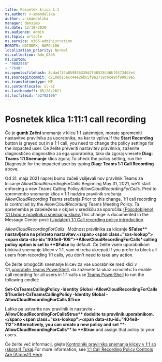 ```yaml
---
title: Posnetek klica 1:1
ms.author: v-smandalika
author: v-smandalika
manager: dansimp
ms.date: 12/18/2020
ms.audience: Admin
ms.topic: article
ms.service: o365-administration
ROBOTS: NOINDEX, NOFOLLOW
localization_priority: Normal
ms.collection: Adm_O365
ms.custom:
- "9002530"
- "7648"
ms.openlocfilehash: 8cdadf34a059856338d7f40528446b70373465e4
ms.sourcegitcommit: d2108b13acc44e26b65f9a2739cbce9bf98959a5
ms.translationtype: MT
ms.contentlocale: sl-SI
ms.lasthandoff: 05/28/2021
ms.locfileid: "52702106"
---
```

# <a name="11-call-recording"></a><span data-ttu-id="404e8-102">Posnetek klica 1:1</span><span class="sxs-lookup"><span data-stu-id="404e8-102">1:1 call recording</span></span>

<span data-ttu-id="404e8-103">Če je **gumb Začni** snemanje v klicu 1:1 zatemnjen, morate spremeniti nastavitve pravilnika za uporabnika, na kar to vpliva.</span><span class="sxs-lookup"><span data-stu-id="404e8-103">If the **Start Recording** button is grayed out in a 1:1 call, you need to change the policy settings for the impacted user.</span></span> <span data-ttu-id="404e8-104">Če želite preveriti nastavitev pravilnika, zaženite diagnostično diagnostiko za ega uporabnika, tako da zgoraj vnesete **Diag: Teams 1:1 Snemanje** klica zgoraj.</span><span class="sxs-lookup"><span data-stu-id="404e8-104">To check the policy setting, run the Diagnostic for the impacted user by typing **Diag: Teams 1:1 Call Recording** above.</span></span>     

<span data-ttu-id="404e8-105">Od 31. maja 2021 naprej bomo začeli vsiljevali nov pravilnik Teams za klicanje *AllowCloudRecordingForCalls.*</span><span class="sxs-lookup"><span data-stu-id="404e8-105">Beginning May 31, 2021, we'll start enforcing a new Teams Calling Policy *AllowCloudRecordingForCalls*.</span></span> <span data-ttu-id="404e8-106">Pred to spremembo snemanje klica v 1:1 nadzira pravilnik srečanja *AllowCloudRecording* Teams srečanja.</span><span class="sxs-lookup"><span data-stu-id="404e8-106">Prior to this change, 1:1 call recording is controlled by the *AllowCloudRecording* Teams Meeting Policy.</span></span> <span data-ttu-id="404e8-107">Ta sprememba je zabeležena v objavi v središču za sporočila: [(Posodobljeno) 1:1 Uvod v pravilnik o snemanju klicev.](https://portal.microsoft.com/Adminportal/Home?ref=MessageCenter/:/messages/MC238796)</span><span class="sxs-lookup"><span data-stu-id="404e8-107">This change is documented in the Message Center post: [(Updated) 1:1 Call recording policy introduction](https://portal.microsoft.com/Adminportal/Home?ref=MessageCenter/:/messages/MC238796).</span></span>  

<span data-ttu-id="404e8-108">*AllowCloudRecordingForCalls*   Možnost pravilnika za klicanje **$False** nastavljena na privzeto nastavitev.</span><span class="sxs-lookup"><span data-stu-id="404e8-108">*AllowCloudRecordingForCalls* calling policy option is set to **$False** by default.</span></span> <span data-ttu-id="404e8-109">Če želite vsem uporabnikom blokirati snemanje klicev v 1:1, vam ni treba ukrepati.</span><span class="sxs-lookup"><span data-stu-id="404e8-109">If you prefer to block all users from recording 1:1 calls, you don't need to take any action.</span></span>  

<span data-ttu-id="404e8-110">Če želite omogočiti snemanje klicev za vse uporabnike med klici v 1:1, [uporabite Teams PowerShell,](/microsoftteams/teams-powershell-install) da zaženete ta ukaz »cmdlet«:</span><span class="sxs-lookup"><span data-stu-id="404e8-110">To enable call recording for all users in 1:1 calls use [Teams PowerShell](/microsoftteams/teams-powershell-install) to run the following cmdlet:</span></span> 

<span data-ttu-id="404e8-111">**Set-CsTeamsCallingPolicy -Identity Global -AllowCloudRecordingForCalls $True**</span><span class="sxs-lookup"><span data-stu-id="404e8-111">**Set-CsTeamsCallingPolicy -Identity Global -AllowCloudRecordingForCalls $True**</span></span> 

<span data-ttu-id="404e8-112">Lahko pa ustvarite nov pravilnik in nastavite **-AllowCloudRecordingForCalls$true** dodelite ta pravilnik uporabnikom. </span><span class="sxs-lookup"><span data-stu-id="404e8-112">Alternatively, you can create a new policy and set **-AllowCloudRecordingForCalls** to **$true** and assign that policy to your users.</span></span> 

<span data-ttu-id="404e8-113">Če želite več informacij, glejte [Kontrolniki pravilnika snemanja klicev v 1:1 so (skoraj!) Tukaj](https://techcommunity.microsoft.com/t5/microsoft-teams-support/1-1-call-recording-policy-controls-are-almost-here/ba-p/2217668).</span><span class="sxs-lookup"><span data-stu-id="404e8-113">For more information, see [1:1 Call Recording Policy Controls Are (Almost!) Here](https://techcommunity.microsoft.com/t5/microsoft-teams-support/1-1-call-recording-policy-controls-are-almost-here/ba-p/2217668).</span></span>
